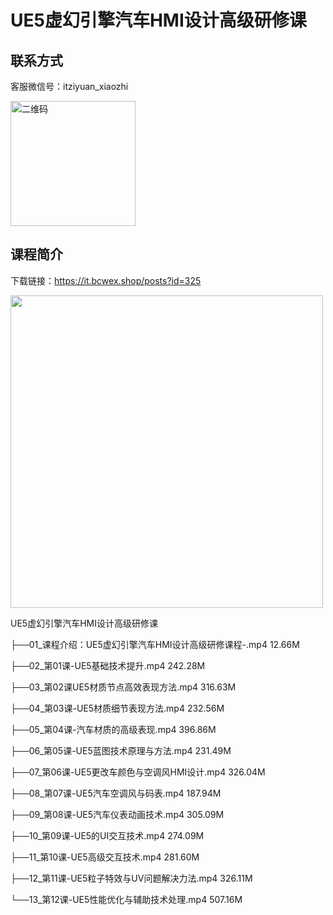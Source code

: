 # UE5虚幻引擎汽车HMI设计高级研修课

## 联系方式

客服微信号：itziyuan_xiaozhi

<img src="https://ziyuanyun.oss-cn-guangzhou.aliyuncs.com/common/20240614073449/666b82192834a.jpg" width="200" height="200" alt="二维码">

## 课程简介

下载链接：https://it.bcwex.shop/posts?id=325

<img src="https://ziyuanyun.oss-cn-guangzhou.aliyuncs.com/yun/20240515151819/664461bb4d392.jpg" width="500" alt="">

  UE5虚幻引擎汽车HMI设计高级研修课



 ├──01_课程介绍：UE5虚幻引擎汽车HMI设计高级研修课程-.mp4 12.66M

 ├──02_第01课-UE5基础技术提升.mp4 242.28M

 ├──03_第02课UE5材质节点高效表现方法.mp4 316.63M

 ├──04_第03课-UE5材质细节表现方法.mp4 232.56M

 ├──05_第04课-汽车材质的高级表现.mp4 396.86M

 ├──06_第05课-UE5蓝图技术原理与方法.mp4 231.49M

 ├──07_第06课-UE5更改车颜色与空调风HMI设计.mp4 326.04M

 ├──08_第07课-UE5汽车空调风与码表.mp4 187.94M

 ├──09_第08课-UE5汽车仪表动画技术.mp4 305.09M

 ├──10_第09课-UE5的UI交互技术.mp4 274.09M

 ├──11_第10课-UE5高级交互技术.mp4 281.60M

 ├──12_第11课-UE5粒子特效与UV问题解决力法.mp4 326.11M

 └──13_第12课-UE5性能优化与辅助技术处理.mp4 507.16M

  